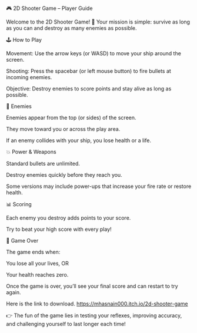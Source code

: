 🎮 2D Shooter Game – Player Guide

Welcome to the 2D Shooter Game! 🚀
Your mission is simple: survive as long as you can and destroy as many enemies as possible.

🕹️ How to Play

Movement: Use the arrow keys (or WASD) to move your ship around the screen.

Shooting: Press the spacebar (or left mouse button) to fire bullets at incoming enemies.

Objective: Destroy enemies to score points and stay alive as long as possible.

👾 Enemies

Enemies appear from the top (or sides) of the screen.

They move toward you or across the play area.

If an enemy collides with your ship, you lose health or a life.

💥 Power & Weapons

Standard bullets are unlimited.

Destroy enemies quickly before they reach you.

Some versions may include power-ups that increase your fire rate or restore health.

📊 Scoring

Each enemy you destroy adds points to your score.

Try to beat your high score with every play!

🛑 Game Over

The game ends when:

You lose all your lives, OR

Your health reaches zero.

Once the game is over, you’ll see your final score and can restart to try again.

Here is the link to download. 
https://mhasnain000.itch.io/2d-shooter-game

👉 The fun of the game lies in testing your reflexes, improving accuracy, and challenging yourself to last longer each time!
